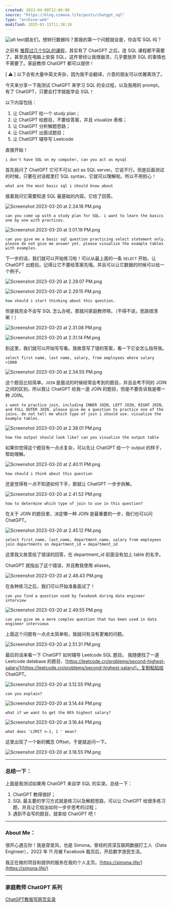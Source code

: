 ```yaml
---
created: 2023-04-08T12:00:00
source: "https://blog.simona.life/posts/chatgpt_sql"
type: "archive-web"
modified: 2025-01-15T11:38:18
---
```


![alt text](https://i.typlog.com/simona/8320703910_016098.png)朋友们，想转行数据吗？那我的第一个问题就会是，你会写 SQL 吗？

之前有 [推荐过几个SQL的课程](https://blog.simona.life/posts/how-to-start-learning-data-analytics-with-zero-background)，其实有了 ChatGPT 之后，连 SQL 课程都不需要了。甚至连在电脑上安装 SQL，这件曾经让我很崩溃，几乎要放弃 SQL 的事情也不需要了。家庭教师 ChatGPT 都可以提供！

\[ ⚠️ \] 以下会有大量中英文夹杂，因为我不会翻译，介意的朋友可以优雅离场了。

今天来分享一下我测试 ChatGPT 来学习 SQL 的全过程，以及我用的 prompt。有了 ChatGPT，只要会打字就能学会 SQL！

以下内容包括：

1. 让 ChatGPT 给一个 study plan；
2. 让 ChatGPT 给题目，不要给答案，并且 visualize 表格；
3. 让 ChatGPT 分析解题思路；
4. 让 ChatGPT 出面试题目；
5. 让 ChatGPT 辅导写 Leetcode

直接开始！

`i don't have SQL on my computer, can you act as mysql `

首先我问了 ChatGPT 它可不可以 act as SQL server。它说不行。但是后面测试的时候，只要在对话框里打 SQL syntax，它就可以理解啦。所以不用担心！

`what are the most basic sql i should know about`

接着我问它需要知道 SQL 最基础的内容。它给了回答。

![Screenshot 2023-03-20 at 2.24.18 PM.png](https://i.typlog.com/simona/8320706521_507283.png)

`can you come up with a study plan for SQL. i want to learn the basics one by one with practices.`

![Screenshot 2023-03-20 at 3.01.19 PM.png](https://i.typlog.com/simona/8320704308_946776.png)

`can you give me a basic sql question practicing select statement only. please do not give me answer yet. please visualize the example tables with examples.`

下一步的话，我们就可以开始练习啦！可以从最上面的一条 `SELECT` 开始，让 ChatGPT 出题目。记得让它不要给答案先哦。并且可以让它数据的时候可以给一个例子。

![Screenshot 2023-03-20 at 2.29.07 PM.png](https://i.typlog.com/simona/8320706230_761635.png)

![Screenshot 2023-03-20 at 2.29.15 PM.png](https://i.typlog.com/simona/8320706224_805501.png)

`how should i start thinking about this question. `

但是我完全不会写 SQL 怎么办呢，那就问家庭教师呀。（不得不说，思路很清晰！）

![Screenshot 2023-03-20 at 2.31.08 PM.png](https://i.typlog.com/simona/8320706112_474162.png)

![Screenshot 2023-03-20 at 2.31.14 PM.png](https://i.typlog.com/simona/8320706104_640097.png)

到这里，我们就可以开始写写看。我故意写了错的答案，看一下它会怎么指导我。

`select first name, last name, salary, from employees where salary >1000`

![Screenshot 2023-03-20 at 2.34.55 PM.png](https://i.typlog.com/simona/8320705891_812887.png)

这个题目比较简单。`JOIN` 是面试的时候经常会考到的题目，并且会考不同的 JOIN 之间的区别。所以我让 ChatGPT 给我一道 JOIN 的题目，但是不要告诉我是哪一种 JOIN。

`i want to practice join, including INNER JOIN, LEFT JOIN, RIGHT JOIN, and FULL OUTER JOIN. please give me a question to practice one of the joins. do not tell me which type of join i should use. visualize the example tables.  `

![Screenshot 2023-03-20 at 2.38.01 PM.png](https://i.typlog.com/simona/8320705707_534856.png)

`how the output should look like? can you visualize the output table`

如果你觉得这个题目有一点点复杂，可以先让 ChatGPT 给一个 output 的样子，帮助理解。

![Screenshot 2023-03-20 at 2.40.11 PM.png](https://i.typlog.com/simona/8320705576_295177.png)

`how should i think about this question`

还是觉得有一点不知道如何下手，那就让 ChatGPT 一步步拆解。

![Screenshot 2023-03-20 at 2.41.52 PM.png](https://i.typlog.com/simona/8320705476_288057.png)

`how to determine which type of join to use in this question?`

在关于 JOIN 的题目里，决定哪一种 JOIN 是最重要的一步，我们也可以问 ChatGPT。

![Screenshot 2023-03-20 at 2.45.12 PM.png](https://i.typlog.com/simona/8320705276_887144.png)

`select first_name, last_name, department_name, salary from employees join departments on department_id = department_id `

这里我又故意给了错误的回答，在 department\_id 前面没有加上 table 的名字。

ChatGPT 就指出了这个错误，并且教我使用 aliases。

![Screenshot 2023-03-20 at 2.48.43 PM.png](https://i.typlog.com/simona/8320705065_630814.png)

在各种练习之后，我们可以开始准备面试了！

`can you find a question used by facebook during data engineer interview`

![Screenshot 2023-03-20 at 2.49.55 PM.png](https://i.typlog.com/simona/8320704994_059797.png)

`can you give me a more complex question that has been used in data engineer interviews`

上面这个问题有一点点太简单啦，我就问有没有更难的问题。

![Screenshot 2023-03-20 at 2.51.31 PM.png](https://i.typlog.com/simona/8320704898_084246.png)

最后的话来看一下 ChatGPT 如何辅导 Leetcode SQL 题目。 我随便找了一道 Leetcode database 的题目，[https://leetcode.cn/problems/second-highest-salary/](https://leetcode.cn/problems/second-highest-salary/)，复制粘贴给 ChatGPT。

![Screenshot 2023-03-20 at 3.12.55 PM.png](https://i.typlog.com/simona/8320703613_022677.png)

`can you explain?`

![Screenshot 2023-03-20 at 3.14.44 PM.png](https://i.typlog.com/simona/8320703505_05631.png)

`what if we want to get the Nth highest salary? `

![Screenshot 2023-03-20 at 3.16.44 PM.png](https://i.typlog.com/simona/8320703384_795472.png)

`what does 'LIMIT n-1, 1 ' mean? `

这里出现了一个新的概念 Offset，于是就追问一下。

![Screenshot 2023-03-20 at 3.18.55 PM.png](https://i.typlog.com/simona/8320703252_930332.png)

---

### 总结一下：

上面是我测试如果用 ChatGPT 来自学 SQL 的实录。总结一下：

1. ChatGPT 教得很好；
2. SQL 最主要的学习方式就是练习以及解题思路，可以让 ChatGPT 给很多练习题，并且让它给出如何一步步思考的过程；
3. 遇到不会写的题目，就拿给 ChatGPT 吧！

---

### About Me：

很开心遇见你！我是穿堂风，也是 Simona。曾经的资深互联网数据打工人（Data Engineer），2022 年 11 月被 Facebook 裁员后，开启数字游民生活。

我正在做的项目和提供的服务在我的个人主页。[https://simona.life/](https://simona.life/)

---

### 家庭教师 ChatGPT 系列

[ChatGPT教我写网页实录](https://thepodluckclub.com/club-only-ywdp-075/)
